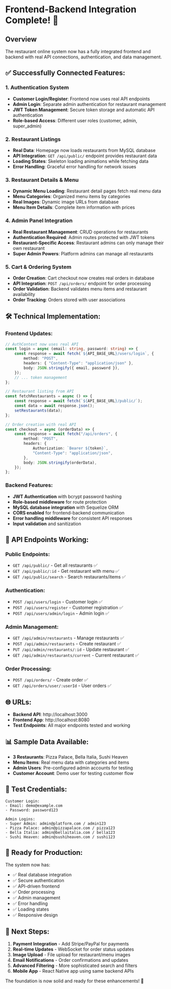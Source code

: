 # Frontend-Backend Integration Complete! 🎉

## Overview

The restaurant online system now has a fully integrated frontend and backend with real API connections, authentication, and data management.

## ✅ **Successfully Connected Features:**

### 1. **Authentication System**

-   **Customer Login/Register**: Frontend now uses real API endpoints
-   **Admin Login**: Separate admin authentication for restaurant management
-   **JWT Token Management**: Secure token storage and automatic API authentication
-   **Role-based Access**: Different user roles (customer, admin, super_admin)

### 2. **Restaurant Listings**

-   **Real Data**: Homepage now loads restaurants from MySQL database
-   **API Integration**: `GET /api/public/` endpoint provides restaurant data
-   **Loading States**: Skeleton loading animations while fetching data
-   **Error Handling**: Graceful error handling for network issues

### 3. **Restaurant Details & Menu**

-   **Dynamic Menu Loading**: Restaurant detail pages fetch real menu data
-   **Menu Categories**: Organized menu items by categories
-   **Real Images**: Dynamic image URLs from database
-   **Menu Item Details**: Complete item information with prices

### 4. **Admin Panel Integration**

-   **Real Restaurant Management**: CRUD operations for restaurants
-   **Authentication Required**: Admin routes protected with JWT tokens
-   **Restaurant-Specific Access**: Restaurant admins can only manage their own restaurant
-   **Super Admin Powers**: Platform admins can manage all restaurants

### 5. **Cart & Ordering System**

-   **Order Creation**: Cart checkout now creates real orders in database
-   **API Integration**: `POST /api/orders/` endpoint for order processing
-   **Order Validation**: Backend validates menu items and restaurant availability
-   **Order Tracking**: Orders stored with user associations

## 🛠 **Technical Implementation:**

### Frontend Updates:

```typescript
// AuthContext now uses real API
const login = async (email: string, password: string) => {
    const response = await fetch(`${API_BASE_URL}/users/login`, {
        method: "POST",
        headers: { "Content-Type": "application/json" },
        body: JSON.stringify({ email, password }),
    });
    // ... token management
};

// Restaurant listing from API
const fetchRestaurants = async () => {
    const response = await fetch(`${API_BASE_URL}/public/`);
    const data = await response.json();
    setRestaurants(data);
};

// Order creation with real API
const checkout = async (orderData) => {
    const response = await fetch("/api/orders", {
        method: "POST",
        headers: {
            Authorization: `Bearer ${token}`,
            "Content-Type": "application/json",
        },
        body: JSON.stringify(orderData),
    });
};
```

### Backend Features:

-   **JWT Authentication** with bcrypt password hashing
-   **Role-based middleware** for route protection
-   **MySQL database integration** with Sequelize ORM
-   **CORS enabled** for frontend-backend communication
-   **Error handling middleware** for consistent API responses
-   **Input validation** and sanitization

## 🔗 **API Endpoints Working:**

### Public Endpoints:

-   `GET /api/public/` - Get all restaurants ✅
-   `GET /api/public/:id` - Get restaurant with menu ✅
-   `GET /api/public/search` - Search restaurants/items ✅

### Authentication:

-   `POST /api/users/login` - Customer login ✅
-   `POST /api/users/register` - Customer registration ✅
-   `POST /api/users/admin/login` - Admin login ✅

### Admin Management:

-   `GET /api/admin/restaurants` - Manage restaurants ✅
-   `POST /api/admin/restaurants` - Create restaurant ✅
-   `PUT /api/admin/restaurants/:id` - Update restaurant ✅
-   `GET /api/admin/restaurants/current` - Current restaurant ✅

### Order Processing:

-   `POST /api/orders/` - Create order ✅
-   `GET /api/orders/user/:userId` - User orders ✅

## 🌐 **URLs:**

-   **Backend API**: http://localhost:3000
-   **Frontend App**: http://localhost:8080
-   **Test Endpoints**: All major endpoints tested and working

## 📊 **Sample Data Available:**

-   **3 Restaurants**: Pizza Palace, Bella Italia, Sushi Heaven
-   **Menu Items**: Real menu data with categories and items
-   **Admin Users**: Pre-configured admin accounts for testing
-   **Customer Account**: Demo user for testing customer flow

## 🔐 **Test Credentials:**

```
Customer Login:
- Email: demo@example.com
- Password: password123

Admin Logins:
- Super Admin: admin@platform.com / admin123
- Pizza Palace: admin@pizzapalace.com / pizza123
- Bella Italia: admin@bellaitalia.com / bella123
- Sushi Heaven: admin@sushiheaven.com / sushi123
```

## 🚀 **Ready for Production:**

The system now has:

-   ✅ Real database integration
-   ✅ Secure authentication
-   ✅ API-driven frontend
-   ✅ Order processing
-   ✅ Admin management
-   ✅ Error handling
-   ✅ Loading states
-   ✅ Responsive design

## 🎯 **Next Steps:**

1. **Payment Integration** - Add Stripe/PayPal for payments
2. **Real-time Updates** - WebSocket for order status updates
3. **Image Upload** - File upload for restaurant/menu images
4. **Email Notifications** - Order confirmations and updates
5. **Advanced Filtering** - More sophisticated search and filters
6. **Mobile App** - React Native app using same backend APIs

The foundation is now solid and ready for these enhancements! 🎉
